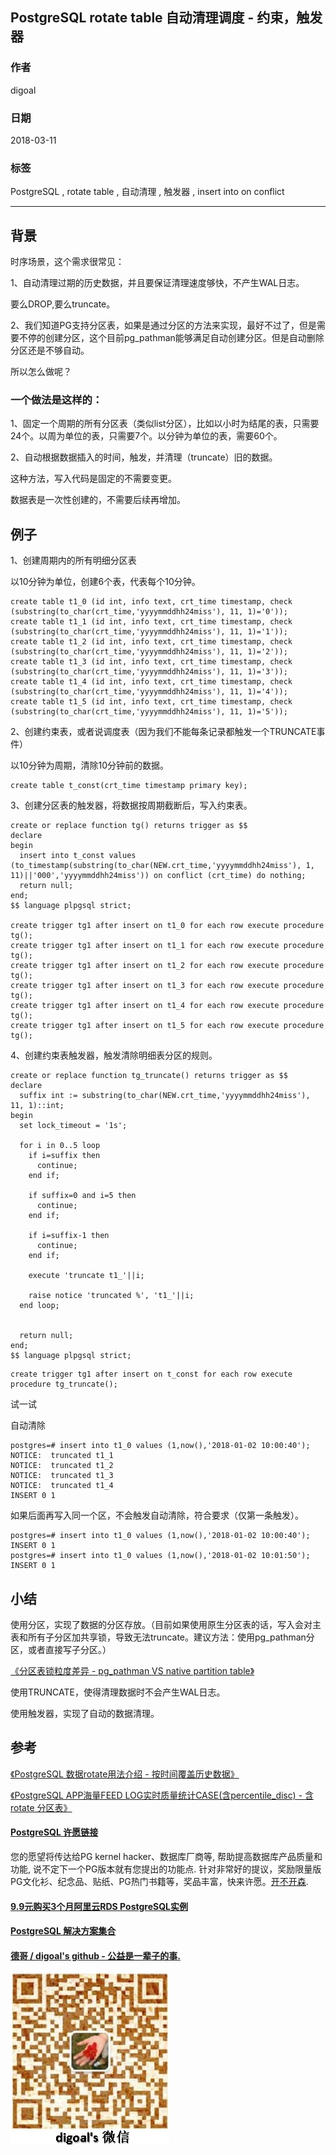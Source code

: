 ## PostgreSQL rotate table 自动清理调度 - 约束，触发器  
                 
### 作者                                                                 
digoal                                                                 
                                                                 
### 日期                                                                 
2018-03-11                                                              
                                                                 
### 标签                                                                 
PostgreSQL , rotate table , 自动清理 , 触发器 , insert into on conflict   
                                                                 
----                                                                 
                                                                 
## 背景     
时序场景，这个需求很常见：  
  
1、自动清理过期的历史数据，并且要保证清理速度够快，不产生WAL日志。  
  
要么DROP,要么truncate。  
  
2、我们知道PG支持分区表，如果是通过分区的方法来实现，最好不过了，但是需要不停的创建分区，这个目前pg_pathman能够满足自动创建分区。但是自动删除分区还是不够自动。  
  
所以怎么做呢？  
  
### 一个做法是这样的：  
  
1、固定一个周期的所有分区表（类似list分区），比如以小时为结尾的表，只需要24个。以周为单位的表，只需要7个。以分钟为单位的表，需要60个。  
  
2、自动根据数据插入的时间，触发，并清理（truncate）旧的数据。  
  
这种方法，写入代码是固定的不需要变更。  
  
数据表是一次性创建的，不需要后续再增加。  
  
## 例子  
1、创建周期内的所有明细分区表  
  
以10分钟为单位，创建6个表，代表每个10分钟。  
  
```  
create table t1_0 (id int, info text, crt_time timestamp, check (substring(to_char(crt_time,'yyyymmddhh24miss'), 11, 1)='0'));    
create table t1_1 (id int, info text, crt_time timestamp, check (substring(to_char(crt_time,'yyyymmddhh24miss'), 11, 1)='1'));    
create table t1_2 (id int, info text, crt_time timestamp, check (substring(to_char(crt_time,'yyyymmddhh24miss'), 11, 1)='2'));    
create table t1_3 (id int, info text, crt_time timestamp, check (substring(to_char(crt_time,'yyyymmddhh24miss'), 11, 1)='3'));    
create table t1_4 (id int, info text, crt_time timestamp, check (substring(to_char(crt_time,'yyyymmddhh24miss'), 11, 1)='4'));    
create table t1_5 (id int, info text, crt_time timestamp, check (substring(to_char(crt_time,'yyyymmddhh24miss'), 11, 1)='5'));    
```  
  
2、创建约束表，或者说调度表（因为我们不能每条记录都触发一个TRUNCATE事件）  
  
以10分钟为周期，清除10分钟前的数据。  
  
```  
create table t_const(crt_time timestamp primary key);  
```  
  
3、创建分区表的触发器，将数据按周期截断后，写入约束表。  
  
```  
create or replace function tg() returns trigger as $$  
declare  
begin  
  insert into t_const values (to_timestamp(substring(to_char(NEW.crt_time,'yyyymmddhh24miss'), 1, 11)||'000','yyyymmddhh24miss')) on conflict (crt_time) do nothing;  
  return null;  
end;  
$$ language plpgsql strict;  
  
create trigger tg1 after insert on t1_0 for each row execute procedure tg();  
create trigger tg1 after insert on t1_1 for each row execute procedure tg();  
create trigger tg1 after insert on t1_2 for each row execute procedure tg();  
create trigger tg1 after insert on t1_3 for each row execute procedure tg();  
create trigger tg1 after insert on t1_4 for each row execute procedure tg();  
create trigger tg1 after insert on t1_5 for each row execute procedure tg();  
```  
  
4、创建约束表触发器，触发清除明细表分区的规则。  
  
```  
create or replace function tg_truncate() returns trigger as $$  
declare  
  suffix int := substring(to_char(NEW.crt_time,'yyyymmddhh24miss'), 11, 1)::int;  
begin  
  set lock_timeout = '1s';  
  
  for i in 0..5 loop  
    if i=suffix then  
      continue;  
    end if;  
     
    if suffix=0 and i=5 then  
      continue;  
    end if;  
     
    if i=suffix-1 then  
      continue;  
    end if;  
      
    execute 'truncate t1_'||i;  
  
    raise notice 'truncated %', 't1_'||i;  
  end loop;  
  
    
  return null;  
end;  
$$ language plpgsql strict;  
```  
  
```  
create trigger tg1 after insert on t_const for each row execute procedure tg_truncate();  
```  
  
试一试  
  
自动清除  
  
```  
postgres=# insert into t1_0 values (1,now(),'2018-01-02 10:00:40');  
NOTICE:  truncated t1_1  
NOTICE:  truncated t1_2  
NOTICE:  truncated t1_3  
NOTICE:  truncated t1_4  
INSERT 0 1  
```  
  
如果后面再写入同一个区，不会触发自动清除，符合要求（仅第一条触发）。  
  
```  
postgres=# insert into t1_0 values (1,now(),'2018-01-02 10:00:40');  
INSERT 0 1  
postgres=# insert into t1_0 values (1,now(),'2018-01-02 10:01:50');  
INSERT 0 1  
```  
  
## 小结  
使用分区，实现了数据的分区存放。（目前如果使用原生分区表的话，写入会对主表和所有子分区加共享锁，导致无法truncate。建议方法：使用pg_pathman分区，或者直接写子分区。）  
  
[《分区表锁粒度差异 - pg_pathman VS native partition table》](../201802/20180206_01.md)    
  
使用TRUNCATE，使得清理数据时不会产生WAL日志。  
  
使用触发器，实现了自动的数据清理。  
  
## 参考  
  
[《PostgreSQL 数据rotate用法介绍 - 按时间覆盖历史数据》](../201703/20170321_02.md)    
  
[《PostgreSQL APP海量FEED LOG实时质量统计CASE(含percentile_disc) - 含rotate 分区表》](../201802/20180205_04.md)    
  
    
  
  
  
  
  
  
  
  
  
  
  
  
  
  
  
  
  
  
  
  
  
  
  
  
  
  
  
  
  
  
  
  
  
  
  
  
  
  
  
  
  
  
  
  
  
  
  
  
  
  
  
  
  
  
  
  
  
  
  
  
  
  
  
  
  
  
  
  
  
  
  
  
  
  
#### [PostgreSQL 许愿链接](https://github.com/digoal/blog/issues/76 "269ac3d1c492e938c0191101c7238216")
您的愿望将传达给PG kernel hacker、数据库厂商等, 帮助提高数据库产品质量和功能, 说不定下一个PG版本就有您提出的功能点. 针对非常好的提议，奖励限量版PG文化衫、纪念品、贴纸、PG热门书籍等，奖品丰富，快来许愿。[开不开森](https://github.com/digoal/blog/issues/76 "269ac3d1c492e938c0191101c7238216").  
  
  
#### [9.9元购买3个月阿里云RDS PostgreSQL实例](https://www.aliyun.com/database/postgresqlactivity "57258f76c37864c6e6d23383d05714ea")
  
  
#### [PostgreSQL 解决方案集合](https://yq.aliyun.com/topic/118 "40cff096e9ed7122c512b35d8561d9c8")
  
  
#### [德哥 / digoal's github - 公益是一辈子的事.](https://github.com/digoal/blog/blob/master/README.md "22709685feb7cab07d30f30387f0a9ae")
  
  
![digoal's wechat](../pic/digoal_weixin.jpg "f7ad92eeba24523fd47a6e1a0e691b59")
  
